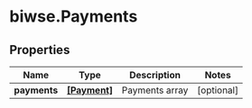 # biwse.Payments

## Properties

Name | Type | Description | Notes
------------ | ------------- | ------------- | -------------
**payments** | [**[Payment]**](Payment.md) | Payments array | [optional] 


